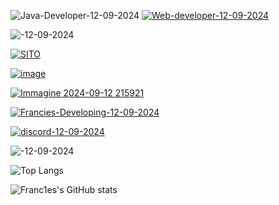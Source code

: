 ![Java-Developer-12-09-2024](https://github.com/user-attachments/assets/aa1425ab-4166-4460-bb00-e4317f422ac8)
[![Web-developer-12-09-2024](https://github.com/user-attachments/assets/64b701a3-cd34-446e-bc5a-89ca3b9dded3)](https://francescoferrara.it)

![-12-09-2024](https://github.com/user-attachments/assets/550907f3-0090-453b-a80a-f3cd96945f72)

[![SITO](https://github.com/user-attachments/assets/d3de9957-a578-425d-b895-896cbdb3d3bc)]([https://franciesdev.it](https://francescoferrara.it/mc/index.php))

[![image](https://github.com/user-attachments/assets/0ebaca88-a17a-4489-99b5-d0ef53f076ec)](https://builtbybit.com/members/francies.492319/)

[![Immagine 2024-09-12 215921](https://github.com/user-attachments/assets/94bb65ff-c844-44ab-a718-081ecc297ab9)](https://www.spigotmc.org/members/arroghandi.1729387/)

[![Francies-Developing-12-09-2024](https://github.com/user-attachments/assets/d87d9388-65dc-4afe-8edc-96af6fcc640a)](https://discord.com/invite/cdXbepfwAj)

[![discord-12-09-2024](https://github.com/user-attachments/assets/7ccce348-213a-4b6d-8234-3eb8330d4ddd)](https://discord.com/users/912378209679601734)

![-12-09-2024](https://github.com/user-attachments/assets/550907f3-0090-453b-a80a-f3cd96945f72)

![Top Langs](https://github-readme-stats.vercel.app/api/top-langs/?username=Franc1es&hide_progress=false&theme=dark)

![Franc1es's GitHub stats](https://github-readme-stats.vercel.app/api?username=Franc1es&show_icons=true&theme=dark&hide=contribs,prs,issues)
